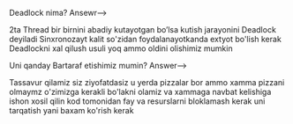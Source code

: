 Deadlock nima?
Ansewr-->

2ta Thread bir birnini abadiy kutayotgan bo’lsa kutish jarayonini Deadlock deyiladi
Sinxronozayt kalit so'zidan foydalanayotkanda extyot bo'lish kerak
Deadlockni xal qilush usuli yoq ammo oldini olishimiz mumkin

Uni qanday Bartaraf etishimiz mumin?
Answer-->

Tassavur qilamiz siz ziyofatdasiz u yerda pizzalar bor ammo xamma pizzani olmaymz o'zimizga kerakli bo'lakni olamiz va 
xammaga navbat kelishiga ishon xosil qilin kod tomonidan fay va resurslarni bloklamash kerak uni tarqatish yani baxam ko'rish kerak 